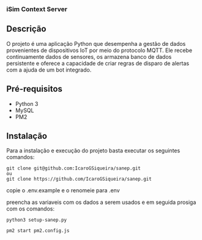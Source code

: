 ### iSim Context Server

## Descrição

O projeto é uma aplicação Python que desempenha a gestão de dados provenientes de dispositivos IoT por meio do protocolo MQTT. Ele recebe continuamente dados de sensores, os armazena banco de dados persistente e oferece a capacidade de criar regras de disparo de alertas com a ajuda de um bot integrado.

## Pré-requisitos

- Python 3
- MySQL
- PM2

## Instalação

Para a instalação e execução do projeto basta executar os seguintes comandos:

```
git clone git@github.com:IcaroGSiqueira/sanep.git
ou
git clone https://github.com/IcaroGSiqueira/sanep.git
```

copie o .env.example e o renomeie para .env

preencha as variaveis com os dados a serem usados e em seguida prosiga com os comandos:

```
python3 setup-sanep.py

pm2 start pm2.config.js
```
